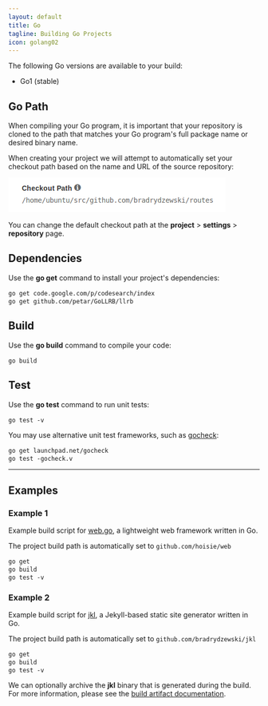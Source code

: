 ```yaml
---
layout: default
title: Go
tagline: Building Go Projects
icon: golang02
---
```


The following Go versions are available to your build:

 * Go1 (stable)

## Go Path

When compiling your Go program, it is important that your repository is cloned
to the path that matches your Go program's full package name or desired binary
name.

When creating your project we will attempt to automatically set your checkout
path based on the name and URL of the source repository:

![Go Path](img/screenshot_golang_build-path.png)

You can change the default checkout path at the
**project** > **settings** > **repository** page.

## Dependencies

Use the **go get** command to install your project's dependencies:

```
go get code.google.com/p/codesearch/index
go get github.com/petar/GoLLRB/llrb
```

## Build

Use the **go build** command to compile your code:

```
go build
``` 

## Test

Use the **go test** command to run unit tests:

```
go test -v
```

You may use alternative unit test frameworks, such as [gocheck](http://labix.org/gocheck):

```
go get launchpad.net/gocheck
go test -gocheck.v
```
--------------------------------------------------------------------------------

## Examples

### Example 1

Example build script for [web.go](https://github.com/hoisie/web), a lightweight
web framework written in Go.

The project build path is automatically set to `github.com/hoisie/web`

```
go get
go build
go test -v
```

### Example 2

Example build script for [jkl](https://github.com/bradrydzewski/jkl), a
Jekyll-based static site generator written in Go.

The project build path is automatically set to `github.com/bradrydzewski/jkl`

```
go get
go build
go test -v
```

We can optionally archive the **jkl** binary that is generated during the build.
For more information, please see the [build artifact documentation](/archive.html).
